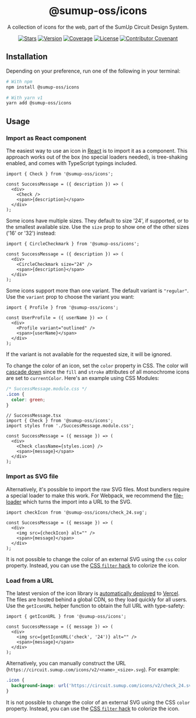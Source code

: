 <div align="center">

# @sumup-oss/icons

A collection of icons for the web, part of the SumUp Circuit Design System.

[![Stars](https://img.shields.io/github/stars/sumup-oss/circuit-ui?style=social)](https://github.com/sumup-oss/circuit-ui/) [![Version](https://img.shields.io/npm/v/@sumup-oss/icons)](https://www.npmjs.com/package/@sumup-oss/icons) [![Coverage](https://img.shields.io/codecov/c/github/sumup-oss/circuit-ui)](https://codecov.io/gh/sumup-oss/circuit-ui) [![License](https://img.shields.io/github/license/sumup-oss/circuit-ui)](https://github.com/sumup-oss/circuit-ui/tree/main/packages/icons/LICENSE) [![Contributor Covenant](https://img.shields.io/badge/Contributor%20Covenant-v2.1%20adopted-ff69b4.svg)](https://github.com/sumup-oss/circuit-ui/tree/main/CODE_OF_CONDUCT.md)

</div>

## Installation

Depending on your preference, run one of the following in your terminal:

```sh
# With npm
npm install @sumup-oss/icons

# With yarn v1
yarn add @sumup-oss/icons
```

## Usage

### Import as React component

The easiest way to use an icon in [React](https://reactjs.org/) is to import it as a component. This approach works out of the box (no special loaders needed), is tree-shaking enabled, and comes with TypeScript typings included.

```tsx
import { Check } from '@sumup-oss/icons';

const SuccessMessage = ({ description }) => (
  <div>
    <Check />
    <span>{description}</span>
  </div>
);
```

Some icons have multiple sizes. They default to size '24', if supported, or to the smallest available size. Use the `size` prop to show one of the other sizes ('16' or '32') instead:

```tsx
import { CircleCheckmark } from '@sumup-oss/icons';

const SuccessMessage = ({ description }) => (
  <div>
    <CircleCheckmark size="24" />
    <span>{description}</span>
  </div>
);
```

Some icons support more than one variant. The default variant is `"regular"`. Use the `variant` prop to choose the variant you want:

```tsx
import { Profile } from '@sumup-oss/icons';

const UserProfile = ({ userName }) => (
  <div>
    <Profile variant="outlined" />
    <span>{userName}</span>
  </div>
);
```
If the variant is not available for the requested size, it will be ignored.

To change the color of an icon, set the `color` property in CSS. The color will [cascade down](https://css-tricks.com/cascading-svg-fill-color/) since the `fill` and `stroke` attributes of all monochrome icons are set to `currentColor`. Here's an example using CSS Modules:

```css
/* SuccessMessage.module.css */
.icon {
  color: green;
}
```

```tsx
// SuccessMessage.tsx
import { Check } from '@sumup-oss/icons';
import styles from './SuccessMessage.module.css';

const SuccessMessage = ({ message }) => (
  <div>
    <Check className={styles.icon} />
    <span>{message}</span>
  </div>
);
```

### Import as SVG file

Alternatively, it's possible to import the raw SVG files. Most bundlers require a special loader to make this work. For Webpack, we recommend the [file-loader](https://github.com/webpack-contrib/file-loader) which turns the import into a URL to the SVG.

```tsx
import checkIcon from '@sumup-oss/icons/check_24.svg';

const SuccessMessage = ({ message }) => (
  <div>
    <img src={checkIcon} alt="" />
    <span>{message}</span>
  </div>
);
```

It is not possible to change the color of an external SVG using the `css` color property. Instead, you can use the [CSS `filter` hack](https://blog.union.io/code/2017/08/10/img-svg-fill/) to colorize the icon.

### Load from a URL

The latest version of the icon library is [automatically deployed](https://circuit.sumup.com/icons/v2) to [Vercel](https://vercel.com/). The files are hosted behind a global CDN, so they load quickly for all users. Use the `getIconURL` helper function to obtain the full URL with type-safety:

```tsx
import { getIconURL } from '@sumup-oss/icons';

const SuccessMessage = ({ message }) => (
  <div>
    <img src={getIconURL('check', '24')} alt="" />
    <span>{message}</span>
  </div>
);
```

Alternatively, you can manually construct the URL (`https://circuit.sumup.com/icons/v2/<name>_<size>.svg`). For example:

```css
.icon {
  background-image: url('https://circuit.sumup.com/icons/v2/check_24.svg');
}
```

It is not possible to change the color of an external SVG using the CSS `color` property. Instead, you can use the [CSS `filter` hack](https://blog.union.io/code/2017/08/10/img-svg-fill/) to colorize the icon.
